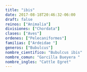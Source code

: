 ```yaml
---
title: "ibis"
date: 2017-08-18T20:46:32-06:00
draft: false
reinos: ["Animalia"]
divisiones: ["Chordata"]
clases: ["Aves"]
ordenes: ["Pelecaniformes"]
familias: ["Ardeidae "]
generos: ["Bubulcus"]
nombre_cientifico: "Bubulcus ibis"
nombre_comun: "Garcilla Bueyera "
nombre_ingles: "Cattle Egret"
---
```

